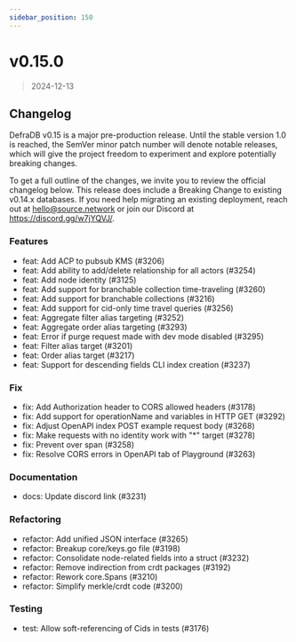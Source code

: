 ```yaml
---
sidebar_position: 150
---
```

# v0.15.0

> 2024-12-13

## Changelog
DefraDB v0.15 is a major pre-production release. Until the stable version 1.0 is reached, the SemVer minor patch number will denote notable releases, which will give the project freedom to experiment and explore potentially breaking changes.

To get a full outline of the changes, we invite you to review the official changelog below. This release does include a Breaking Change to existing v0.14.x databases. If you need help migrating an existing deployment, reach out at [hello@source.network](mailto:hello@source.network) or join our Discord at https://discord.gg/w7jYQVJ/.

### Features
* feat: Add ACP to pubsub KMS (#3206)
* feat: Add ability to add/delete relationship for all actors (#3254)
* feat: Add node identity (#3125)
* feat: Add support for branchable collection time-traveling (#3260)
* feat: Add support for branchable collections (#3216)
* feat: Add support for cid-only time travel queries (#3256)
* feat: Aggregate filter alias targeting (#3252)
* feat: Aggregate order alias targeting (#3293)
* feat: Error if purge request made with dev mode disabled (#3295)
* feat: Filter alias target (#3201)
* feat: Order alias target (#3217)
* feat: Support for descending fields CLI index creation (#3237)
### Fix
* fix: Add Authorization header to CORS allowed headers (#3178)
* fix: Add support for operationName and variables in HTTP GET (#3292)
* fix: Adjust OpenAPI index POST example request body (#3268)
* fix: Make requests with no identity work with "*" target (#3278)
* fix: Prevent over span (#3258)
* fix: Resolve CORS errors in OpenAPI tab of Playground (#3263)
### Documentation
* docs: Update discord link (#3231)
### Refactoring
* refactor: Add unified JSON interface (#3265)
* refactor: Breakup core/keys.go file (#3198)
* refactor: Consolidate node-related fields into a struct (#3232)
* refactor: Remove indirection from crdt packages (#3192)
* refactor: Rework core.Spans (#3210)
* refactor: Simplify merkle/crdt code (#3200)
### Testing
* test: Allow soft-referencing of Cids in tests (#3176)

